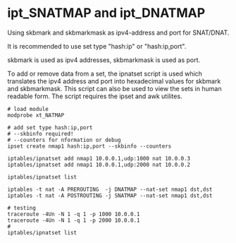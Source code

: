 # ipt_SNATMAP and ipt_DNATMAP

Using skbmark and skbmarkmask as ipv4-address and port for SNAT/DNAT.

It is recommended to use set type "hash:ip" or "hash:ip,port".

skbmark is used as ipv4 addresses, skbmarkmask is used as port.

Тo add or remove data from a set, the ipnatset script is used which translates 
the ipv4 address and port into hexadecimal values for skbmark and skbmarkmask.
This script can also be used to view the sets in human readable form.
The script requires the ipset and awk utilites.

```
# load module
modprobe xt_NATMAP

# add set type hash:ip,port
# --skbinfo required!
# --counters for nformation or debug
ipset create nmap1 hash:ip,port --skbinfo --counters

iptables/ipnatset add nmap1 10.0.0.1,udp:1000 nat 10.0.0.3
iptables/ipnatset add nmap1 10.0.0.1,udp:2000 nat 10.0.0.2

iptables/ipnatset list

iptables -t nat -A PREROUTING  -j DNATMAP --nat-set nmap1 dst,dst
iptables -t nat -A POSTROUTING -j SNATMAP --nat-set nmap1 dst,dst

# testing
traceroute -4Un -N 1 -q 1 -p 1000 10.0.0.1
traceroute -4Un -N 1 -q 1 -p 2000 10.0.0.1
#
iptables/ipnatset list
```
